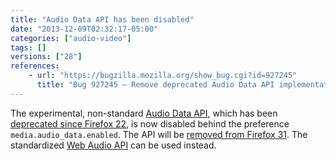 ```yaml
---
title: "Audio Data API has been disabled"
date: "2013-12-09T02:32:17-05:00"
categories: ["audio-video"]
tags: []
versions: ["28"]
references:
    - url: "https://bugzilla.mozilla.org/show_bug.cgi?id=927245"
      title: "Bug 927245 – Remove deprecated Audio Data API implementation"
---
```

The experimental, non-standard [Audio Data API](https://developer.mozilla.org/docs/Introducing_the_Audio_API_Extension), which has been [deprecated since Firefox 22](https://www.fxsitecompat.com/en-CA/docs/2013/audio-data-api-has-been-deprecated/), is now disabled behind the preference `media.audio_data.enabled`. The API will be [removed from Firefox 31](https://www.fxsitecompat.com/en-CA/docs/2014/audio-data-api-has-been-removed/). The standardized [Web Audio API](https://developer.mozilla.org/docs/Web_Audio_API) can be used instead.
